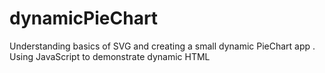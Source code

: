 # dynamicPieChart
Understanding basics of SVG and creating a small dynamic PieChart app . Using JavaScript to demonstrate dynamic HTML
